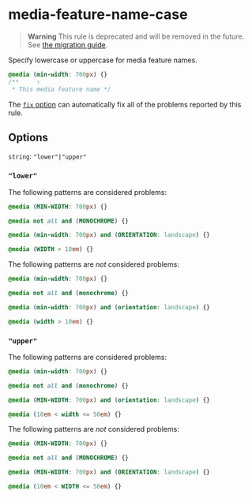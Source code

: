# media-feature-name-case

> **Warning** This rule is deprecated and will be removed in the future. See [the migration guide](https://github.com/stylelint/stylelint/tree/15.10.2/docsmigration-guideto-15.md).

Specify lowercase or uppercase for media feature names.

<!-- prettier-ignore -->
```css
@media (min-width: 700px) {}
/**     ↑
 * This media feature name */
```

The [`fix` option](https://github.com/stylelint/stylelint/tree/15.10.2/docsuser-guideoptions.md#fix) can automatically fix all of the problems reported by this rule.

## Options

`string`: `"lower"|"upper"`

### `"lower"`

The following patterns are considered problems:

<!-- prettier-ignore -->
```css
@media (MIN-WIDTH: 700px) {}
```

<!-- prettier-ignore -->
```css
@media not all and (MONOCHROME) {}
```

<!-- prettier-ignore -->
```css
@media (min-width: 700px) and (ORIENTATION: landscape) {}
```

<!-- prettier-ignore -->
```css
@media (WIDTH > 10em) {}
```

The following patterns are _not_ considered problems:

<!-- prettier-ignore -->
```css
@media (min-width: 700px) {}
```

<!-- prettier-ignore -->
```css
@media not all and (monochrome) {}
```

<!-- prettier-ignore -->
```css
@media (min-width: 700px) and (orientation: landscape) {}
```

<!-- prettier-ignore -->
```css
@media (width > 10em) {}
```

### `"upper"`

The following patterns are considered problems:

<!-- prettier-ignore -->
```css
@media (min-width: 700px) {}
```

<!-- prettier-ignore -->
```css
@media not all and (monochrome) {}
```

<!-- prettier-ignore -->
```css
@media (MIN-WIDTH: 700px) and (orientation: landscape) {}
```

<!-- prettier-ignore -->
```css
@media (10em < width <= 50em) {}
```

The following patterns are _not_ considered problems:

<!-- prettier-ignore -->
```css
@media (MIN-WIDTH: 700px) {}
```

<!-- prettier-ignore -->
```css
@media not all and (MONOCHROME) {}
```

<!-- prettier-ignore -->
```css
@media (MIN-WIDTH: 700px) and (ORIENTATION: landscape) {}
```

<!-- prettier-ignore -->
```css
@media (10em < WIDTH <= 50em) {}
```
